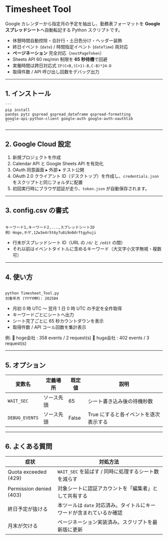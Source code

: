 # Timesheet Tool

Google カレンダーから指定月の予定を抽出し、勤務表フォーマットを **Google スプレッドシート**へ自動転記する Python スクリプトです。

- 休憩時間自動控除・合計行・土日色分け・ヘッダー装飾  
- 終日イベント (`date`) / 時間指定イベント (`dateTime`) 両対応  
- **ページネーション** 完全対応（`nextPageToken`）  
- Sheets API 60 req/min 制限を **65 秒待機**で回避  
- 実働時間は跨日対応式 `IF(C<B,(C+1)-B,C-B)*24-D`  
- 取得件数 / API 呼び出し回数をデバッグ出力

---

## 1. インストール

<pre><code>```
pip install
pandas pytz gspread gspread_dataframe gspread-formatting
google-api-python-client google-auth google-auth-oauthlib
```</code></pre>

---

## 2. Google Cloud 設定

1. 新規プロジェクトを作成  
2. Calendar API と Google Sheets API を有効化  
3. OAuth 同意画面 ▸ 外部 ▸ テスト公開  
4. OAuth 2.0 クライアント ID（デスクトップ）を作成し、`credentials.json` をスクリプトと同じフォルダに配置  
5. 初回実行時にブラウザ認証が走り、`token.json` が自動保存されます。

---

## 3. config.csv の書式

<pre><code>
キーワード1,キーワード2,...,スプレッドシートID 
例）Hoge,ホゲ,12w3e4r5t6y7u8i9o0drftgyhuji
</code></pre>

- 行末がスプレッドシート ID（URL の `/d/` と `/edit` の間）  
- それ以前はイベントタイトルに含めるキーワード（大文字小文字無視・複数可）

---

## 4. 使い方

<pre><code>
python Timesheet_Tool.py
対象年月 (YYYYMM): 202504
</code></pre>

- 月初 0 時 UTC 〜 翌月 1 日 0 時 UTC の予定を全件取得  
- キーワードごとにシートへ出力  
- シート完了ごとに 65 秒カウントダウンを表示  
- 取得件数 / API コール回数を集計表示  

例:
📆 hoge会社 : 358 events / 2 request(s) 
📆 huga会社 : 402 events / 3 request(s)

---

## 5. オプション

| 変数名         | 定義場所   | 既定値 | 説明                                        |
|----------------|------------|--------|---------------------------------------------|
| `WAIT_SEC`     | ソース先頭 | 65     | シート書き込み後の待機秒数                  |
| `DEBUG_EVENTS` | ソース先頭 | False  | True にすると各イベントを逐次表示する       |

---

## 6. よくある質問

| 症状                       | 対処方法                                                         |
|----------------------------|------------------------------------------------------------------|
| Quota exceeded (429)       | `WAIT_SEC` を延ばす / 同時に処理するシート数を減らす              |
| Permission denied (403)    | 対象シートに認証アカウントを「編集者」として共有する             |
| 終日予定が抜ける           | 本ツールは `date` 対応済み。タイトルにキーワードが含まれているか確認 |
| 月末が欠ける               | ページネーション実装済み。スクリプトを最新版に更新               |
